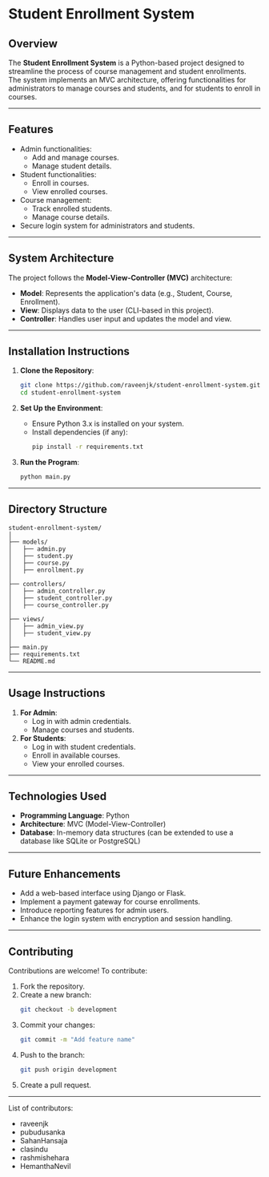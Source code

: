 
# Student Enrollment System

## Overview
The **Student Enrollment System** is a Python-based project designed to streamline the process of course management and student enrollments. The system implements an MVC architecture, offering functionalities for administrators to manage courses and students, and for students to enroll in courses.

---

## Features
- Admin functionalities:
  - Add and manage courses.
  - Manage student details.
- Student functionalities:
  - Enroll in courses.
  - View enrolled courses.
- Course management:
  - Track enrolled students.
  - Manage course details.
- Secure login system for administrators and students.

---

## System Architecture
The project follows the **Model-View-Controller (MVC)** architecture:
- **Model**: Represents the application's data (e.g., Student, Course, Enrollment).
- **View**: Displays data to the user (CLI-based in this project).
- **Controller**: Handles user input and updates the model and view.

---

## Installation Instructions
1. **Clone the Repository**:
   ```bash
   git clone https://github.com/raveenjk/student-enrollment-system.git
   cd student-enrollment-system
   ```

2. **Set Up the Environment**:
   - Ensure Python 3.x is installed on your system.
   - Install dependencies (if any):
     ```bash
     pip install -r requirements.txt
     ```

3. **Run the Program**:
   ```bash
   python main.py
   ```

---

## Directory Structure
```
student-enrollment-system/
│
├── models/
│   ├── admin.py
│   ├── student.py
│   ├── course.py
│   ├── enrollment.py
│
├── controllers/
│   ├── admin_controller.py
│   ├── student_controller.py
│   ├── course_controller.py
│
├── views/
│   ├── admin_view.py
│   ├── student_view.py
│
├── main.py
├── requirements.txt
└── README.md
```

---

## Usage Instructions
1. **For Admin**:
   - Log in with admin credentials.
   - Manage courses and students.
2. **For Students**:
   - Log in with student credentials.
   - Enroll in available courses.
   - View your enrolled courses.

---

## Technologies Used
- **Programming Language**: Python
- **Architecture**: MVC (Model-View-Controller)
- **Database**: In-memory data structures (can be extended to use a database like SQLite or PostgreSQL)

---

## Future Enhancements
- Add a web-based interface using Django or Flask.
- Implement a payment gateway for course enrollments.
- Introduce reporting features for admin users.
- Enhance the login system with encryption and session handling.

---

## Contributing
Contributions are welcome! To contribute:
1. Fork the repository.
2. Create a new branch:
   ```bash
   git checkout -b development
   ```
3. Commit your changes:
   ```bash
   git commit -m "Add feature name"
   ```
4. Push to the branch:
   ```bash
   git push origin development
   ```
5. Create a pull request.

---
List of contributors:
- raveenjk
- pubudusanka
- SahanHansaja
- clasindu
- rashmishehara
- HemanthaNevil
